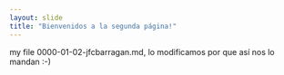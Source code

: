 ```yaml
---
layout: slide
title: "Bienvenidos a la segunda página!"
---
```

my file 0000-01-02-jfcbarragan.md, lo modificamos por que así nos lo mandan :-)
